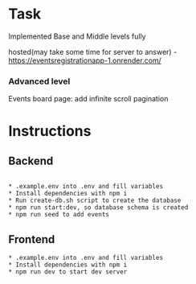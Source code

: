 # Task
Implemented Base and Middle levels fully 

hosted(may take some time for server to answer) - https://eventsregistrationapp-1.onrender.com/
### Advanced level
Events board page: add infinite scroll pagination

# Instructions

## Backend

```

* .example.env into .env and fill variables
* Install dependencies with npm i
* Run create-db.sh script to create the database
* npm run start:dev, so database schema is created
* npm run seed to add events

```


## Frontend

```
* .example.env into .env and fill variables
* Install dependencies with npm i
* npm run dev to start dev server

```

